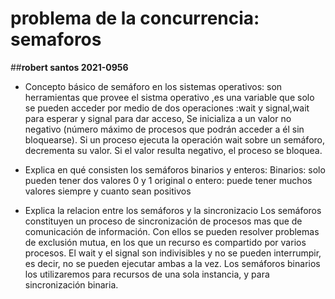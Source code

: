# problema de la concurrencia: semaforos 

##**robert santos 2021-0956**

- Concepto básico de semáforo en los sistemas operativos: 
son herramientas que provee el sistma operativo ,es una variable que solo se pueden acceder por medio de dos operaciones :wait y signal,wait para esperar y signal para dar acceso, Se inicializa a un valor no negativo (número máximo de procesos que podrán acceder a él sin bloquearse). Si un proceso ejecuta la operación wait sobre un semáforo, decrementa su valor. Si el valor resulta negativo, el proceso se bloquea.

- Explica en qué consisten los semáforos binarios y enteros:
Binarios: solo pueden tener dos valores 0 y 1
original o entero: puede tener muchos valores siempre y cuanto sean positivos 

- Explica la relacion entre los semáforos y la sincronizacio
Los semáforos constituyen un proceso de sincronización de procesos mas que de comunicación de información. Con ellos se pueden resolver problemas de exclusión mutua, en los que un recurso es compartido por varios procesos.
El wait y el signal son indivisibles y no se pueden interrumpir, es decir, no se pueden ejecutar ambas a la vez.
Los semáforos binarios los utilizaremos para recursos de una sola instancia, y para sincronización binaria.

